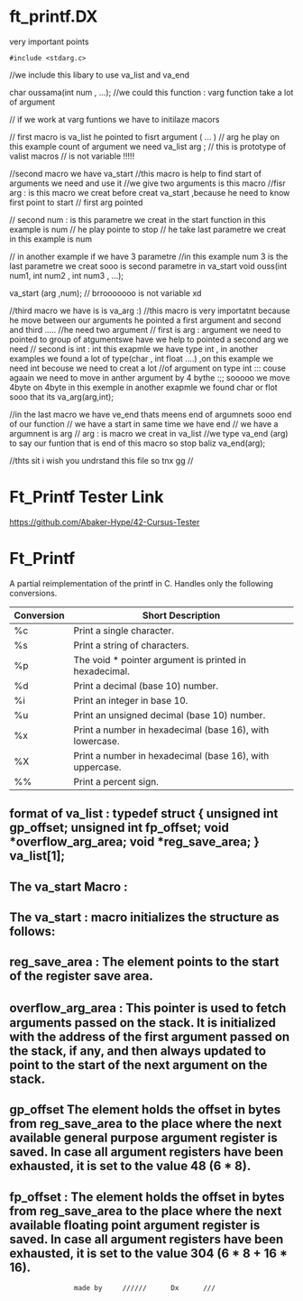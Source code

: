 # ft_printf.DX
very important points

    #include <stdarg.c>
//we include this libary to use va_list and va_end

char oussama(int num , ...); //we could this function : varg function take a lot  of argument  

// if we work at varg funtions we have to initilaze macors 

// first macro is va_list he pointed to fisrt argument ( ... )
// arg he play on this example count of argument we need
va_list arg ; // this is prototype of valist macros 
// is not variable !!!!!



//second macro we have va_start 
//this macro is help to find start of arguments we need and use it 
//we give two arguments  is this macro 
//fisr arg : is this macro  we creat before creat va_start ,because he need to know first point to start // first arg pointed

// second num : is this parametre we creat in the start function in this example is num // he play pointe to stop // he take last parametre we creat in this example is num

// in another example if we have 3 parametre 
				//in this example num 3 is the last parametre we creat sooo is second parametre in va_start
void ouss(int num1, int num2 , int num3 , ...);

va_start (arg ,num);
// brrooooooo is not variable xd



//third macro we have is is va_arg :)
//this macro is very importatnt because he move between our arguments he pointed a first argument and second and third ..... 
//he need two argument 
// first is arg : argument we need to pointed to group of atgumentswe have we help to pointed a second arg we need 
// second is int : int this exapmle we have type int , in another examples we found a lot of type(char , int float ....) ,on this example we need int becouse we need to creat a lot 
//of argument on type int  ::: couse agaain we need to move in anther argument by 4 bythe :;; sooooo we move 4byte on 4byte in this exemple in another exapmle we found char or flot sooo that its 
va_arg(arg,int);




//in the last macro we have ve_end thats meens end of argumnets sooo end of our function // we have a start in same time we have end 
// we have a argumnent is arg
// arg : is macro we creat in va_list 
//we type va_end (arg) to say our funtion that is end  of this macro so stop baliz
va_end(arg);


//thts sit i wish you undrstand this file so tnx gg //



# Ft_Printf Tester Link
https://github.com/Abaker-Hype/42-Cursus-Tester

# Ft_Printf

A partial reimplementation of the printf in C. Handles only the following conversions.

| Conversion | Short Description                                                                             |
|------------|-----------------------------------------------------------------------------------------------|
| %c         | Print a single character.                                                                     |
| %s         | Print a string of characters.                                                                 |
| %p         | The void * pointer argument is printed in hexadecimal.                                        |
| %d         | Print a decimal (base 10) number.                                                             |
| %i         | Print an integer in base 10.                                                                  |
| %u         | Print an unsigned decimal (base 10) number.                                                   |
| %x         | Print a number in hexadecimal (base 16), with lowercase.                                      |
| %X         | Print a number in hexadecimal (base 16), with uppercase.                                      |
| %%         | Print a percent sign.                                                                         |



format of va_list :
		typedef struct {
   			unsigned int gp_offset;
   			unsigned int fp_offset;
   			void *overflow_arg_area;
   			void *reg_save_area;
				} va_list[1];	
------------------------------------------------------------			
The va_start Macro :
------------------------------------------------------------
The va_start  :  macro initializes the structure as follows:
------------------------------------------------------------
reg_save_area : The element points to the start of the register save area.
------------------------------------------------------------------------------------------
overﬂow_arg_area : This pointer is used to fetch arguments passed on the stack. It is initialized with the address of the first argument passed on the stack, if any, and then always updated to point to the start of the next argument on the stack.
---------------------------------------------------------------------------------------------------------------------------------------------------------
gp_offset The element holds the offset in bytes from reg_save_area to the place where the next available general purpose argument register is saved. In case all argument registers have been exhausted, it is set to the value 48 (6 * 8).
------------------------------------------------------------------------------------------------------------------------------------------------------
fp_offset : The element holds the offset in bytes from reg_save_area to the place where the next available floating point argument register is saved. In case all argument registers have been exhausted, it is set to the value 304 (6 * 8 + 16 * 16).
------------------------------------------------------------------------------------------------------------------------------------------------------

					made by		//////		Dx		///
